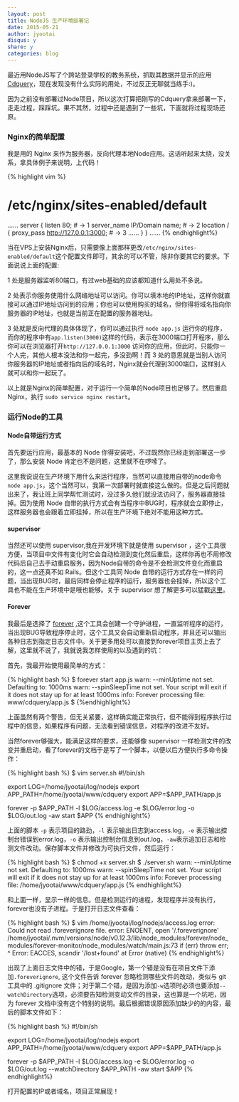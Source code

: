 ```yaml
---
layout: post
title: NodeJS 生产环境部署记 
date: 2015-05-21
author: jyootai
disqus: y
share: y
categories: blog
---
```


最近用NodeJS写了个跨站登录学校的教务系统，抓取其数据并显示的应用 [Cdquery](https://github.com/jyootai/cdquery)，现在发现没有什么实际的用处，不过反正无聊就当练手:)。

因为之前没有部署过Node项目，所以这次打算把刚写的Cdquery拿来部署一下，走走过程，踩踩坑。果不其然，过程中还是遇到了一些坑，下面就将过程现场还原。

### **Nginx的简单配置**

我是用的 Nginx 来作为服务器，反向代理本地Node应用。这话听起来太绕，没关系，拿具体例子来说明，上代码！

{% highlight vim %}
# /etc/nginx/sites-enabled/default
......
server {
   listen   80;    # -> 1
   server_name IP/Domain name;   # -> 2
   location / {
     proxy_pass http://127.0.0.1:3000;  # -> 3
     ......
   }
}
......
{% endhighlight%}

当在VPS上安装Nginx后，只需要像上面那样更改`/etc/nginx/sites-enabled/default`这个配置文件即可，其余的可以不管，除非你要其它的要求。下面说说上面的配置:

1 处是服务器监听80端口，有过web基础的应该都知道什么用处不多说。

2 处表示你服务使用什么网络地址可以访问。你可以填本地的IP地址，这样你就直接可以通过IP地址访问到的应用；你也可以使用购买的域名，但你得将域名指向你服务器的IP地址，也就是当前正在配置的服务器地址。

3 处就是反向代理的具体体现了，你可以通过执行 `node app.js` 运行你的程序，而你的程序中有`app.listen(3000)`这样的代码，表示在3000端口打开程序，那么你可以在浏览器打开`http://127.0.0.1:3000` 访问你的应用，但此时，只能你一个人完，其他人根本没法和你一起完，多没劲啊！而 3 处的意思就是当别人访问你服务器的IP地址或者指向后的域名时，Nginx就会代理到3000端口，这样别人就可以和你一起玩了。

以上就是Nginx的简单配置，对于运行一个简单的Node项目也足够了。然后重启 Nginx，执行 `sudo service nginx restart`。

### **运行Node的工具**

#### **Node自带运行方式**
首先要运行应用，最基本的 Node 你得安装吧，不过既然你已经走到部署这一步了，那么安装 Node 肯定也不是问题，这里就不在啰嗦了。

这里我说说在生产环境下用什么来运行程序，当然可以直接用自带的node命令`node app.js`，这个当然可以，我第一次部署时就直接这么做的。但是之后问题就出来了，我让班上同学帮忙测试时，没过多久他们就没法访问了，服务器直接挂掉。因为使用 Node 自带的执行方式会有当程序中BUG时，程序就会立即停止，这样服务器也会跟着立即挂掉，所以在生产环境下绝对不能用这种方式。

#### **supervisor**
当然还可以使用 supervisor,我在开发环境下就是使用 supervisor ，这个工具很方便，当项目中文件有变化时它会自动检测到变化然后重启，这样你再也不用修改代码后自己去手动重启服务，因为Node自带的命令是不会检测文件变化而重启的，这一点还真不如 Rails。但这个工具同 Node 自带的运行方式存在一样的问题，当出现BUG时，最后同样会停止程序的运行，服务器也会挂掉，所以这个工具也不能在生产环境中是哦也能够。关于 supervisor 想了解更多可以猛戳[这里](https://github.com/isaacs/node-supervisor)。


#### **Forever**
我最后是选择了 [forever](https://github.com/foreverjs/forever) ,这个工具会创建一个守护进程，一直监听程序的运行，当出现BUG导致程序停止时，这个工具又会自动重新启动程序，并且还可以输出各种日志到指定日志文件中。关于更多用处可以直接到forever项目主页上去了解，这里就不说了，我就说我怎样使用的以及遇到的坑：

首先，我最开始使用最简单的方式：

{% highlight bash %}
$ forever start app.js
warn:    --minUptime not set. Defaulting to: 1000ms
warn:    --spinSleepTime not set. Your script will exit if it does not stay up for at least 1000ms
info:    Forever processing file: www/cdquery/app.js
$ 
{%endhighlight%}

上面虽然有两个警告，但无关紧要，这样确实能正常执行，但不能得到程序执行过程中的信息，如果程序有问题，无法看到错误信息，对程序的改进不友好。

当然forever够强大，能满足这样的要求，还能够像 supervisor 一样检测文件的改变并重启动，看了forever的文档于是写了一个脚本，以便以后方便执行多命令操作：

{% highlight bash %}
$ vim server.sh
#!/bin/sh

export LOG=/home/jyootai/log/nodejs
export APP_PATH=/home/jyootai/www/cdquery
export APP=$APP_PATH/app.js

forever -p $APP_PATH -l $LOG/access.log -e $LOG/error.log -o $LOG/out.log  -aw start $APP
{% endhighlight%}

上面的脚本 `-p` 表示项目的路劲，`-l` 表示输出日志到access.log，`-e` 表示输出控制台错误到error.log，`-o` 表示输出控制台信息到out.log，`-aw`表示追加日志和检测文件改动。保存脚本文件并修改为可执行文件，然后运行：

{% highlight bash %}
$ chmod +x server.sh
$ ./server.sh 
warn:    --minUptime not set. Defaulting to: 1000ms
warn:    --spinSleepTime not set. Your script will exit if it does not stay up for at least 1000ms
info:    Forever processing file: /home/jyootai/www/cdquery/app.js
{% endhighlight%}

和上面一样，显示一样的信息。但是检测运行的进程，发现程序并没有执行，forever也没有子进程。于是打开日志文件查看：

{% highlight bash %}
$ vim /home/jyootai/log/nodejs/access.log
error: Could not read .foreverignore file.
error: ENOENT, open '/.foreverignore'
/home/jyootai/.nvm/versions/node/v0.12.3/lib/node_modules/forever/node_modules/forever-monitor/node_modules/watch/main.js:73
    if (err) throw err;
                       ^
Error: EACCES, scandir '/lost+found'
   at Error (native)
{% endhighlight%}

出现了上面日志文件中的错，于是Google，第一个错是没有在项目文件下添加`.foreverignore`, 这个文件告诉 forever 忽略检测哪些文件的改动，类似与 git 工具中的 .gitignore 文件；对于第二个错，是因为添加`-w`选项时必须也要添加`--watchDirectory`选项，必须要告知检测变动文件的目录，这也算是一个坑吧，因为 forever 文档中没有这个特别的说明。最后根据错误原因添加缺少的的内容，最后的脚本文件如下：

{% highlight bash %}
#!/bin/sh

export LOG=/home/jyootai/log/nodejs
export APP_PATH=/home/jyootai/www/cdquery
export APP=$APP_PATH/app.js

forever -p $APP_PATH -l $LOG/access.log -e $LOG/error.log -o $LOG/out.log  --watchDirectory $APP_PATH  -aw start $APP
{% endhighlight%}

打开配置的IP或者域名，项目正常展现！
